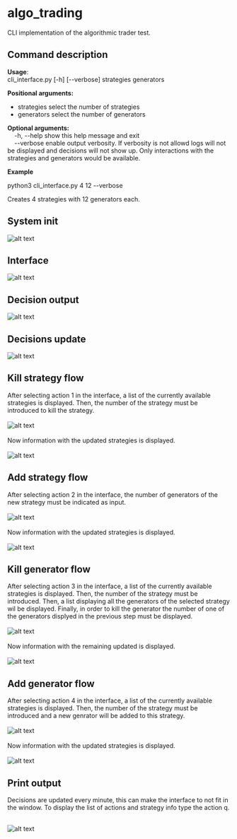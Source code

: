 # algo_trading

CLI implementation of the algorithmic trader test.

## Command description

**Usage**: <br> cli_interface.py [-h] [--verbose] strategies generators

**Positional arguments:**<br>
 - strategies  select the number of strategies
 - generators  select the number of generators

**Optional arguments:**<br>
  &nbsp;&nbsp;&nbsp; -h, --help  show this help message and exit<br>
  &nbsp;&nbsp;&nbsp; --verbose   enable output verbosity. If verbosity is not allowd logs will not be displayed and decisions will not show up. Only interactions with the strategies and generators would be available.
  
 **Example**
 
 python3 cli_interface.py 4 12 --verbose
 
 Creates 4 strategies with 12 generators each.
 
## System init
![alt text](images/initialization.png "Interface")
 
## Interface 
![alt text](images/interface_decisions.png "Interface")

## Decision output
![alt text](images/output_decision.png "Interface")

## Decisions update
![alt text](images/decision_update.png "Interface")

## Kill strategy flow
After selecting action 1 in the interface, a list of the currently available strategies is displayed. Then, the number of the strategy must be introduced to kill the strategy.<br><br>
![alt text](images/kill_strgy_flow.png "Interface")
<br><br>Now information with the updated strategies is displayed.<br><br>
![alt text](images/kill_strgy_result.png "Interface")

## Add strategy flow
After selecting action 2 in the interface, the number of generators of the new strategy must be indicated as input.<br><br>
![alt text](images/add_strgy_flow.png "Interface")
<br><br>Now information with the updated strategies is displayed.<br><br>
![alt text](images/add_strgy_result.png "Interface")

## Kill generator flow
After selecting action 3 in the interface,  a list of the currently available strategies is displayed. Then, the number of the strategy must be introduced. Then, a list displaying all the generators of the selected strategy wil be displayed. Finally, in order to kill the generator the number of one of the generators displyed in the previous step must be displayed.<br><br>
![alt text](images/kill_gen_flow.png "Interface")
<br><br>Now information with the remaining updated is displayed.<br><br>
![alt text](images/kill_gen_result.png "Interface")

## Add generator flow
After selecting action 4 in the interface, a list of the currently available strategies is displayed. Then, the number of the strategy must be introduced and a new genrator will be added to this strategy.<br><br>
![alt text](images/add_gen_flow.png "Interface")
<br><br>Now information with the updated strategies is displayed.<br><br>
![alt text](images/add_gen_result.png "Interface")
 
 ## Print output
 
 Decisions are updated every minute, this can make the interface to not fit in the window. To display the list of actions and strategy info type the action q. <br><br>
 
 ![alt text](images/print_output.png "Interface")
